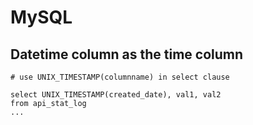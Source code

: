 # MySQL

## Datetime column as the time column
```mysql
# use UNIX_TIMESTAMP(columnname) in select clause

select UNIX_TIMESTAMP(created_date), val1, val2
from api_stat_log
...

```
